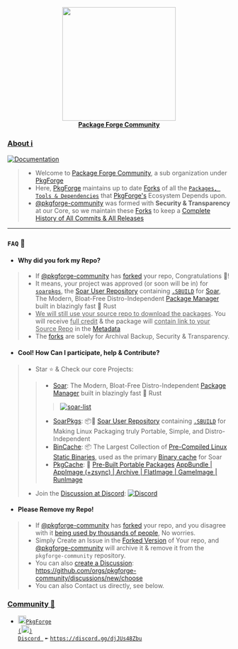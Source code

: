 <p align="center">
    <a href="https://github.com/pkgforge/soar">
        <img src="https://github.com/user-attachments/assets/300385fe-0e54-4387-9655-7e3e9db7fcce" width="256"></a>
    <br>
    <b><strong> <a href="https://docs.pkgforge.dev/orgs/pkgforge-community">Package Forge Community</a></code></strong></b>
    <br>
</p>

### [About ℹ️](https://docs.pkgforge.dev/orgs/pkgforge-community)
[doc-shield]: https://img.shields.io/badge/docs.pkgforge.dev-blue
[doc-url]: https://docs.pkgforge.dev/orgs/pkgforge-community
[![Documentation][doc-shield]][doc-url]<br>
> - Welcome to [Package Forge Community](https://github.com/pkgforge-community), a sub organization under [PkgForge](https://github.com/pkgforge)
> - Here, [PkgForge](https://github.com/pkgforge) maintains up to date [Forks](https://github.com/orgs/pkgforge-community/repositories?q=fork%3Atrue+archived%3Afalse) of all the [`Packages, Tools & Dependencies`](https://github.com/pkgforge) that [PkgForge's](https://github.com/pkgforge) Ecosystem Depends upon.
> - [@pkgforge-community](https://github.com/orgs/pkgforge-community/people) was formed with **Security & Transparency** at our Core, so we maintain these [Forks](https://github.com/orgs/pkgforge-community/repositories?q=fork%3Atrue+archived%3Afalse) to keep a <ins>[Complete History of All Commits & All Releases](https://github.com/pkgforge-community/repo-data)</ins>
---

### `FAQ` 📖
- #### Why did you fork my Repo?
> - If [@pkgforge-community](https://github.com/orgs/pkgforge-community/people) has [forked](https://github.com/orgs/pkgforge-community/repositories?q=fork%3Atrue+archived%3Afalse) your repo, Congratulations 🎉!
> - It means, your project was approved (or soon will be in) for [`soarpkgs`](https://github.com/pkgforge/soarpkgs), the [Soar User Repository](https://docs.pkgforge.dev/repositories/soarpkgs) containing [`.SBUILD`](https://docs.pkgforge.dev/sbuild/introduction) for [Soar](https://github.com/pkgforge/soar), The Modern, Bloat-Free Distro-Independent [Package Manager](https://soar.qaidvoid.dev/) built in blazingly fast 🦀 Rust
> - <ins>We will still use your source repo to download the packages</ins>. You will receive <ins>full credit</ins> & the package will <ins>contain link to your Source Repo</ins> in the [Metadata](https://meta.pkgforge.dev/soarpkgs/INDEX.json)
> - The [forks](https://github.com/orgs/pkgforge-community/repositories?q=fork%3Atrue+archived%3Afalse) are solely for Archival Backup, Security & Transparency.

- #### Cool! How Can I participate, help & Contribute?
> - Star ⭐ & Check our core Projects:
> > - [Soar](https://github.com/pkgforge/soar): The Modern, Bloat-Free Distro-Independent [Package Manager](https://soar.qaidvoid.dev/) built in blazingly fast 🦀 Rust
> > > <a href="https://github.com/pkgforge/soar"><img src="https://soar.pkgforge.dev/gif?tmp.1ajneJSHmp=tmp.s4DQMZHEDo" alt="soar-list"></a><br>
> > - [SoarPkgs](https://github.com/pkgforge/soarpkgs): 📦📀 [Soar User Repository](https://docs.pkgforge.dev/repositories/soarpkgs) containing [`.SBUILD`](https://docs.pkgforge.dev/sbuild/introduction) for Making Linux Packaging truly Portable, Simple, and Distro-Independent
> > - [BinCache](https://github.com/pkgforge/bincache): 📦 The Largest Collection of [Pre-Compiled Linux Static Binaries](https://pkgs.pkgforge.dev), used as the primary [Binary cache](https://docs.pkgforge.dev/repositories/bincache) for Soar
> > - [PkgCache](https://github.com/pkgforge/pkgcache):  📀 [Pre-Built Portable Packages](https://docs.pkgforge.dev/repositories/pkgcache) [AppBundle | AppImage (+zsync) | Archive | FlatImage | GameImage | RunImage](https://docs.pkgforge.dev/formats/packages)
> - Join the [Discussion at Discord](https://discord.gg/djJUs48Zbu): [![Discord](https://img.shields.io/discord/1313385177703256064?logo=%235865F2&label=Discord)](https://discord.gg/djJUs48Zbu)

- #### Please Remove my Repo!
> - If [@pkgforge-community](https://github.com/orgs/pkgforge-community/people) has [forked](https://github.com/orgs/pkgforge-community/repositories?q=fork%3Atrue+archived%3Afalse) your repo, and you disagree with it [being used by thousands of people](https://github.com/pkgforge/soarpkgs), No worries.
> - Simply Create an Issue in the [Forked Version](https://github.com/orgs/pkgforge-community/repositories?q=fork%3Atrue+archived%3Afalse) of Your repo, and [@pkgforge-community](https://github.com/orgs/pkgforge-community/people) will archive it & remove it from the `pkgforge-community` repository.
> - You can also [create a Discussion](https://github.com/orgs/pkgforge-community/discussions/new/choose): https://github.com/orgs/pkgforge-community/discussions/new/choose
> - You can also Contact us directly, see below.

### [**Community 💬**](https://docs.pkgforge.dev/contact/chat)
  - <a href="https://discord.gg/djJUs48Zbu"><img src="https://github.com/user-attachments/assets/5a336d72-6342-4ca5-87a4-aa8a35277e2f" width="18" height="18"><code>PkgForge (<img src="https://github.com/user-attachments/assets/a08a20e6-1795-4ee6-87e6-12a8ab2a7da6" width="18" height="18">) Discord </code></a> `➼` [`https://discord.gg/djJUs48Zbu`](https://discord.gg/djJUs48Zbu)
